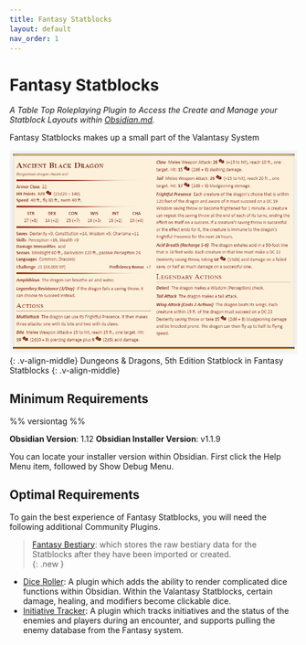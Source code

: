 ```yaml
---
title: Fantasy Statblocks
layout: default
nav_order: 1
---
```


# Fantasy Statblocks
*A Table Top Roleplaying Plugin to Access the Create and Manage your Statblock Layouts within [Obsidian.md](https://obsidian.md).*

Fantasy Statblocks makes up a small part of the Valantasy System

![Ancient Black Dragon in 5e Statblock](./_attachments/5e-ancient-black-dragon.png)
{: .v-align-middle}
Dungeons & Dragons, 5th Edition Statblock in Fantasy Statblocks
{: .v-align-middle}


## Minimum Requirements

%% versiontag %%

**Obsidian Version**: 1.12
**Obsidian Installer Version**: v1.1.9

You can locate your installer version within Obsidian. First click the Help Menu item, followed by Show Debug Menu. 

## Optimal Requirements
To gain the best experience of Fantasy Statblocks, you will need the following additional Community Plugins.

> [Fantasy Bestiary](https://github.com/valentine195/fantasy-bestiary): which stores the raw bestiary data for the Statblocks after they have been imported or created.  
{: .new }

- [Dice Roller](https://github.com/valentine195/obsidian-dice-roller): A plugin which adds the ability to render complicated dice functions within Obsidian. Within the Valantasy Statblocks, certain damage, healing, and modifiers become clickable dice.
- [Initiative Tracker](https://github.com/valentine195/obsidian-initiative-tracker): A plugin which tracks initiatives and the status of the enemies and players during an encounter, and supports pulling the enemy database from the Fantasy system. 
